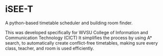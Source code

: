 # iSEE-T
A python-based timetable scheduler and building room finder.

This was developed specifically for WVSU College of Information and Communication Technology (CICT)
It simplifies the process by using A* search,  to automatically create conflict-free timetables, making sure every class, teacher, and room is used efficiently.
